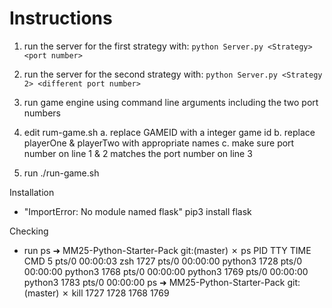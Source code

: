 # Instructions

1. run the server for the first strategy with: `python Server.py <Strategy> <port number>`
2. run the server for the second strategy with: `python Server.py <Strategy 2> <different port number>`
3. run game engine using command line arguments including the two port numbers

1. edit rum-game.sh
  a. replace GAMEID with a integer game id
  b. replace playerOne & playerTwo with appropriate names
  c. make sure port number on line 1 & 2 matches the port number on line 3
2. run ./run-game.sh

Installation
- "ImportError: No module named flask"
  pip3 install flask

Checking
- run ps
➜  MM25-Python-Starter-Pack git:(master) ✗ ps
  PID TTY          TIME CMD
    5 pts/0    00:00:03 zsh
 1727 pts/0    00:00:00 python3
 1728 pts/0    00:00:00 python3
 1768 pts/0    00:00:00 python3
 1769 pts/0    00:00:00 python3
 1783 pts/0    00:00:00 ps
➜  MM25-Python-Starter-Pack git:(master) ✗ kill 1727 1728 1768 1769
